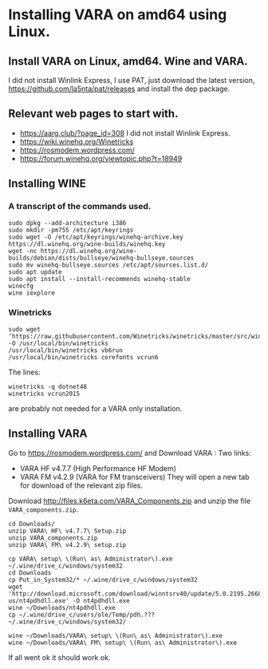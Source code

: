 
# Installing VARA on amd64 using Linux.

## Install VARA on Linux, amd64. Wine and VARA.
I did not install Winlink Express, I use PAT, just download 
the latest version, https://github.com/la5nta/pat/releases and
install the dep package. 


## Relevant web pages to start with.

- https://aarg.club/?page_id=308 I did not install Winlink Express.
- https://wiki.winehq.org/Winetricks
- https://rosmodem.wordpress.com/
- https://forum.winehq.org/viewtopic.php?t=18949


## Installing WINE
### A transcript of the commands used.
```
sudo dpkg --add-architecture i386
sudo mkdir -pm755 /etc/apt/keyrings
sudo wget -O /etc/apt/keyrings/winehq-archive.key https://dl.winehq.org/wine-builds/winehq.key
wget -nc https://dl.winehq.org/wine-builds/debian/dists/bullseye/winehq-bullseye.sources
sudo mv winehq-bullseye.sources /etc/apt/sources.list.d/
sudo apt update
sudo apt install --install-recommends winehq-stable
winecfg
wine iexplore
```
### Winetricks
```
sudo wget ‘https://raw.githubusercontent.com/Winetricks/winetricks/master/src/winetricks’ -O /usr/local/bin/winetricks
/usr/local/bin/winetricks vb6run
/usr/local/bin/winetricks corefonts vcrun6 
```
The lines:
```
winetricks -q dotnet48
winetricks vcrun2015
``` 
are probably not needed for a VARA only installation.


## Installing VARA
Go to  https://rosmodem.wordpress.com/ and  Download VARA : 
Two links:
- VARA HF v4.7.7 (High Performance HF Modem)
- VARA FM v4.2.9 (VARA for FM transceivers)
They will open a new tab for download of the relevant zip files.

Download http://files.k6eta.com/VARA_Components.zip and unzip the 
file ```VARA_components.zip```.
```
cd Downloads/
unzip VARA\ HF\ v4.7.7\ Setup.zip 
unzip VARA_components.zip 
unzip VARA\ FM\ v4.2.9\ setup.zip

cp VARA\ setup\ \(Run\ as\ Administrator\).exe ~/.wine/drive_c/windows/system32
cd Downloads
cp Put_in_System32/* ~/.wine/drive_c/windows/system32 
wget 'http://download.microsoft.com/download/winntsrv40/update/5.0.2195.2668/nt4/en-us/nt4pdhdll.exe' -O nt4pdhdll.exe
wine ~/Downloads/nt4pdhdll.exe
cp ~/.wine/drive_c/users/ole/Temp/pdh.??? ~/.wine/drive_c/windows/system32/

wine ~/Downloads/VARA\ setup\ \(Run\ as\ Administrator\).exe
wine ~/Downloads/VARA\ FM\ setup\ \(Run\ as\ Administrator\).exe
```

If all went ok it should work ok.




